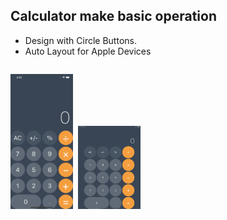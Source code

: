 ## Calculator make basic operation


- Design with Circle Buttons.
 - Auto Layout for Apple Devices

<pre><pre><img src="https://github.com/sherboo96/Calculator/blob/main/Screen.png" width="100"> <img src="https://github.com/sherboo96/Calculator/blob/main/iPad%20Screen.png" width="100">

